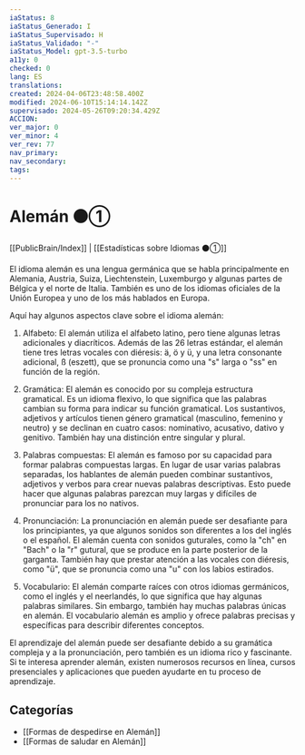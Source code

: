 ```yaml
---
iaStatus: 8
iaStatus_Generado: I
iaStatus_Supervisado: H
iaStatus_Validado: "-"
iaStatus_Model: gpt-3.5-turbo
a11y: 0
checked: 0
lang: ES
translations: 
created: 2024-04-06T23:48:58.400Z
modified: 2024-06-10T15:14:14.142Z
supervisado: 2024-05-26T09:20:34.429Z
ACCION: 
ver_major: 0
ver_minor: 4
ver_rev: 77
nav_primary: 
nav_secondary: 
tags:
---
```

# Alemán ⚫①

[[PublicBrain/Index]] | [[Estadísticas sobre Idiomas ⚫①]]

El idioma alemán es una lengua germánica que se habla principalmente en Alemania, Austria, Suiza, Liechtenstein, Luxemburgo y algunas partes de Bélgica y el norte de Italia. También es uno de los idiomas oficiales de la Unión Europea y uno de los más hablados en Europa.

Aquí hay algunos aspectos clave sobre el idioma alemán:

1.  Alfabeto: El alemán utiliza el alfabeto latino, pero tiene algunas letras adicionales y diacríticos. Además de las 26 letras estándar, el alemán tiene tres letras vocales con diéresis: ä, ö y ü, y una letra consonante adicional, ß (eszett), que se pronuncia como una "s" larga o "ss" en función de la región.
    
2.  Gramática: El alemán es conocido por su compleja estructura gramatical. Es un idioma flexivo, lo que significa que las palabras cambian su forma para indicar su función gramatical. Los sustantivos, adjetivos y artículos tienen género gramatical (masculino, femenino y neutro) y se declinan en cuatro casos: nominativo, acusativo, dativo y genitivo. También hay una distinción entre singular y plural.
    
3.  Palabras compuestas: El alemán es famoso por su capacidad para formar palabras compuestas largas. En lugar de usar varias palabras separadas, los hablantes de alemán pueden combinar sustantivos, adjetivos y verbos para crear nuevas palabras descriptivas. Esto puede hacer que algunas palabras parezcan muy largas y difíciles de pronunciar para los no nativos.
    
4.  Pronunciación: La pronunciación en alemán puede ser desafiante para los principiantes, ya que algunos sonidos son diferentes a los del inglés o el español. El alemán cuenta con sonidos guturales, como la "ch" en "Bach" o la "r" gutural, que se produce en la parte posterior de la garganta. También hay que prestar atención a las vocales con diéresis, como "ü", que se pronuncia como una "u" con los labios estirados.
    
5.  Vocabulario: El alemán comparte raíces con otros idiomas germánicos, como el inglés y el neerlandés, lo que significa que hay algunas palabras similares. Sin embargo, también hay muchas palabras únicas en alemán. El vocabulario alemán es amplio y ofrece palabras precisas y específicas para describir diferentes conceptos.
    

El aprendizaje del alemán puede ser desafiante debido a su gramática compleja y a la pronunciación, pero también es un idioma rico y fascinante. Si te interesa aprender alemán, existen numerosos recursos en línea, cursos presenciales y aplicaciones que pueden ayudarte en tu proceso de aprendizaje.

## Categorías

* [[Formas de despedirse en Alemán]]
* [[Formas de saludar en Alemán]]